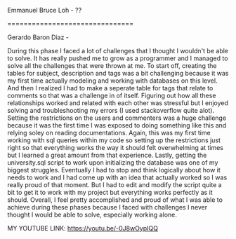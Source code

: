 Emmanuel Bruce Loh - ??

===============================

Gerardo Baron Diaz -

During this phase I faced a lot of challenges that I thought I wouldn't be able to solve. It has really pushed me to
grow as a programmer and I managed to solve all the challenges that were thrown at me. To start off, creating the tables for subject, description and tags
was a bit challenging because it was my first time actually modeling and working with databases on this level. And then I realized I had to make a seperate
table for tags that relate to comments so that was a challenge in of itself. Figuring out how all these relationships worked and related with each other was
stressful but I enjoyed solving and troubleshooting my errors (I used stackoverflow quite alot). Setting the restrictions on
the users and commenters was a huge challenge because it was the first time I was exposed to doing something like this and relying
soley on reading documentations. Again, this was my first time working with sql queries within my code so setting up the restrictions just right so that
everything works the way it should felt overwhelming at times but I learned a great amount from that experience. Lastly, getting the university.sql script to work
upon initializing the database was one of my biggest struggles. Eventually I had to stop and think logically about how it needs to work and I had come up with an idea that actually
worked so I was really proud of that moment. But I had to edit and modify the script quite a bit to get it to work with my project but everything works perfectly as it should. Overall,
I feel pretty accomplished and proud of what I was able to achieve during these phases because I faced with challenges I never thought I would be able to solve, especially working alone.

MY YOUTUBE LINK:
https://youtu.be/-0J8wOypIQQ
